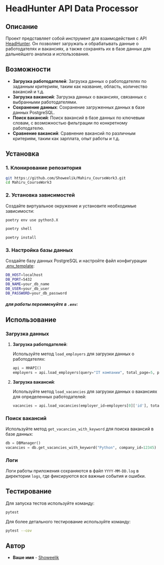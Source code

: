 # HeadHunter API Data Processor

## Описание

Проект представляет собой инструмент для взаимодействия с API [HeadHunter](hh.ru). Он позволяет загружать и обрабатывать данные о работодателях и вакансиях, а также сохранять их в базе данных для дальнейшего анализа и использования.

## Возможности

- **Загрузка работодателей**: Загрузка данных о работодателях по заданным критериям, таким как название, область, количество вакансий и т.д.
- **Загрузка вакансий**: Загрузка данных о вакансиях, связанных с выбранными работодателями.
- **Сохранение данных**: Сохранение загруженных данных в базе данных PostgreSQL.
- **Поиск вакансий**: Поиск вакансий в базе данных по ключевым словам, с возможностью фильтрации по конкретному работодателю.
- **Сравнение вакансий**: Сравнение вакансий по различным критериям, таким как зарплата, опыт работы и т.д.

## Установка

### 1. Клонирование репозитория

```bash
git https://github.com/Showeelik/Mahiru_CourseWork3.git
cd Mahiru_CourseWork3
```

### 2. Установка зависимостей

Создайте виртуальное окружение и установите необходимые зависимости:

```bash
poetry env use python3.X

poetry shell

poetry install
```

### 3. Настройка базы данных

Создайте базу данных PostgreSQL и настройте файл конфигурации [.env_template](.env_template):

```bash
DB_HOST=localhost
DB_PORT=5432
DB_NAME=your_db_name
DB_USER=your_db_user
DB_PASSWORD=your_db_password
```
##### для работы переименуйте в `.env`:


## Использование

### Загрузка данных

1. **Загрузка работодателей**:

   Используйте метод `load_employers` для загрузки данных о работодателях:

   ```python
   api = HHAPI()
   employers = api.load_employers(query="IT компании", total_page=5, per_page=10)
   ```

2. **Загрузка вакансий**:

   Используйте метод `load_vacancies` для загрузки данных о вакансиях для определенных работодателей:

   ```python
   vacancies = api.load_vacancies(employer_id=employers[0]['id'], total_page=5, per_page=20)
   ```

### Поиск вакансий

Используйте метод `get_vacancies_with_keyword` для поиска вакансий в базе данных:

```python
db = DBManager()
vacancies = db.get_vacancies_with_keyword("Python", company_id=12345)
```

### Логи

Логи работы приложения сохраняются в файл `YYYY-MM-DD.log` в директории `logs`, где фиксируются все важные события и ошибки.

## Тестирование

Для запуска тестов используйте команду:

```bash
pytest
```

Для более детального тестирование используйте команду:
```bash
pytest --cov
```

## Автор

- **Ваше имя** - [Showeelik](https://github.com/Showeelik)